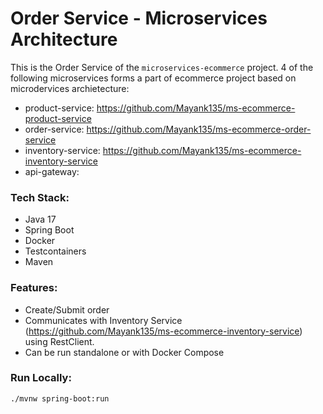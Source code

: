 # Order Service - Microservices Architecture

This is the Order Service of the `microservices-ecommerce` project.
4 of the following microservices forms a part of ecommerce project based on microdervices archietecture:
- product-service: https://github.com/Mayank135/ms-ecommerce-product-service
- order-service: https://github.com/Mayank135/ms-ecommerce-order-service
- inventory-service: https://github.com/Mayank135/ms-ecommerce-inventory-service
- api-gateway:

### Tech Stack:
- Java 17
- Spring Boot
- Docker
- Testcontainers
- Maven

### Features:
- Create/Submit order
- Communicates with Inventory Service (https://github.com/Mayank135/ms-ecommerce-inventory-service) using RestClient.
- Can be run standalone or with Docker Compose

### Run Locally:

```bash
./mvnw spring-boot:run
